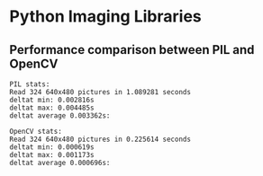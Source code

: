 Python Imaging Libraries
========================

Performance comparison between PIL and OpenCV
---------------------------------------------
```
PIL stats:
Read 324 640x480 pictures in 1.089281 seconds
deltat min: 0.002816s
deltat max: 0.004485s
deltat average 0.003362s:
```

```
OpenCV stats:
Read 324 640x480 pictures in 0.225614 seconds
deltat min: 0.000619s
deltat max: 0.001173s
deltat average 0.000696s:
```
